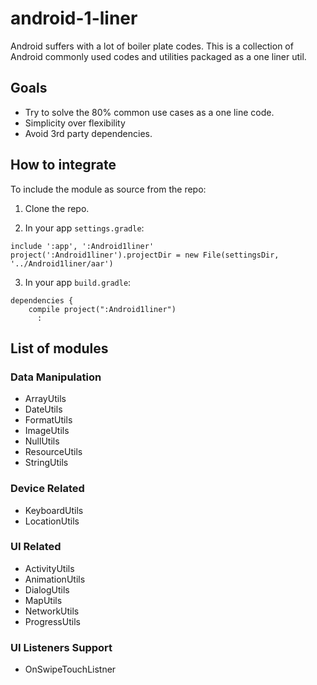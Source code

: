 # android-1-liner
Android suffers with a lot of boiler plate codes. This is a collection of Android commonly 
used codes and utilities packaged as a one liner util. 

## Goals

* Try to solve the 80% common use cases as a one line code.
* Simplicity over flexibility
* Avoid 3rd party dependencies.

## How to integrate

To include the module as source from the repo:

1. Clone the repo.

2. In your app ```settings.gradle```:

```
include ':app', ':Android1liner'
project(':Android1liner').projectDir = new File(settingsDir, '../Android1liner/aar')
```

3. In your app ```build.gradle```:

```
dependencies {
    compile project(":Android1liner")
      :
```    

## List of modules

### Data Manipulation

* ArrayUtils
* DateUtils
* FormatUtils
* ImageUtils
* NullUtils
* ResourceUtils
* StringUtils

### Device Related

* KeyboardUtils
* LocationUtils

### UI Related

* ActivityUtils
* AnimationUtils
* DialogUtils
* MapUtils
* NetworkUtils
* ProgressUtils

### UI Listeners Support

* OnSwipeTouchListner
